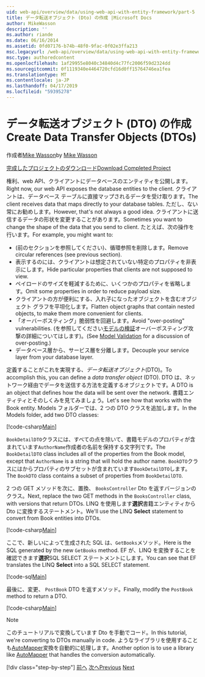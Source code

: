 ```yaml
---
uid: web-api/overview/data/using-web-api-with-entity-framework/part-5
title: データ転送オブジェクト (Dto) の作成 |Microsoft Docs
author: MikeWasson
description: ''
ms.author: riande
ms.date: 06/16/2014
ms.assetid: 0fd07176-b74b-48f0-9fac-0f02e3ffa213
msc.legacyurl: /web-api/overview/data/using-web-api-with-entity-framework/part-5
msc.type: authoredcontent
ms.openlocfilehash: 1af29955e8040c34840d4c77fc2006f59d2324dd
ms.sourcegitcommit: 0f1119340e4464720cfd16d0ff15764746ea1fea
ms.translationtype: MT
ms.contentlocale: ja-JP
ms.lasthandoff: 04/17/2019
ms.locfileid: "59395278"
---
```

# <a name="create-data-transfer-objects-dtos"></a><span data-ttu-id="cd002-102">データ転送オブジェクト (DTO) の作成</span><span class="sxs-lookup"><span data-stu-id="cd002-102">Create Data Transfer Objects (DTOs)</span></span>

<span data-ttu-id="cd002-103">作成者[Mike Wasson](https://github.com/MikeWasson)</span><span class="sxs-lookup"><span data-stu-id="cd002-103">by [Mike Wasson](https://github.com/MikeWasson)</span></span>

[<span data-ttu-id="cd002-104">完成したプロジェクトのダウンロード</span><span class="sxs-lookup"><span data-stu-id="cd002-104">Download Completed Project</span></span>](https://github.com/MikeWasson/BookService)

<span data-ttu-id="cd002-105">権利、web API、クライアントにデータベースのエンティティを公開します。</span><span class="sxs-lookup"><span data-stu-id="cd002-105">Right now, our web API exposes the database entities to the client.</span></span> <span data-ttu-id="cd002-106">クライアントは、データベース テーブルに直接マップされるデータを受け取ります。</span><span class="sxs-lookup"><span data-stu-id="cd002-106">The client receives data that maps directly to your database tables.</span></span> <span data-ttu-id="cd002-107">ただし、ない常にお勧めします。</span><span class="sxs-lookup"><span data-stu-id="cd002-107">However, that's not always a good idea.</span></span> <span data-ttu-id="cd002-108">クライアントに送信するデータの形状を変更することがあります。</span><span class="sxs-lookup"><span data-stu-id="cd002-108">Sometimes you want to change the shape of the data that you send to client.</span></span> <span data-ttu-id="cd002-109">たとえば、次の操作を行います。</span><span class="sxs-lookup"><span data-stu-id="cd002-109">For example, you might want to:</span></span>

- <span data-ttu-id="cd002-110">(前のセクションを参照してください)、循環参照を削除します。</span><span class="sxs-lookup"><span data-stu-id="cd002-110">Remove circular references (see previous section).</span></span>
- <span data-ttu-id="cd002-111">表示するのには、クライアントは想定されていない特定のプロパティを非表示にします。</span><span class="sxs-lookup"><span data-stu-id="cd002-111">Hide particular properties that clients are not supposed to view.</span></span>
- <span data-ttu-id="cd002-112">ペイロードのサイズを軽減するために、いくつかのプロパティを省略します。</span><span class="sxs-lookup"><span data-stu-id="cd002-112">Omit some properties in order to reduce payload size.</span></span>
- <span data-ttu-id="cd002-113">クライアントの方が便利にする、入れ子になったオブジェクトを含むオブジェクト グラフを平坦化します。</span><span class="sxs-lookup"><span data-stu-id="cd002-113">Flatten object graphs that contain nested objects, to make them more convenient for clients.</span></span>
- <span data-ttu-id="cd002-114">「オーバーポスティング」脆弱性を回避します。</span><span class="sxs-lookup"><span data-stu-id="cd002-114">Avoid "over-posting" vulnerabilities.</span></span> <span data-ttu-id="cd002-115">(を参照してください[モデルの検証](../../formats-and-model-binding/model-validation-in-aspnet-web-api.md)オーバーポスティング攻撃の詳細についてはします)。</span><span class="sxs-lookup"><span data-stu-id="cd002-115">(See [Model Validation](../../formats-and-model-binding/model-validation-in-aspnet-web-api.md) for a discussion of over-posting.)</span></span>
- <span data-ttu-id="cd002-116">データベース層から、サービス層を分離します。</span><span class="sxs-lookup"><span data-stu-id="cd002-116">Decouple your service layer from your database layer.</span></span>

<span data-ttu-id="cd002-117">定義することがこれを実現する、*データ転送オブジェクト*(DTO)。</span><span class="sxs-lookup"><span data-stu-id="cd002-117">To accomplish this, you can define a *data transfer object* (DTO).</span></span> <span data-ttu-id="cd002-118">DTO は、ネットワーク経由でデータを送信する方法を定義するオブジェクトです。</span><span class="sxs-lookup"><span data-stu-id="cd002-118">A DTO is an object that defines how the data will be sent over the network.</span></span> <span data-ttu-id="cd002-119">書籍エンティティとそのしくみを見てみましょう。</span><span class="sxs-lookup"><span data-stu-id="cd002-119">Let's see how that works with the Book entity.</span></span> <span data-ttu-id="cd002-120">Models フォルダーでは、2 つの DTO クラスを追加します。</span><span class="sxs-lookup"><span data-stu-id="cd002-120">In the Models folder, add two DTO classes:</span></span>

[!code-csharp[Main](part-5/samples/sample1.cs)]

<span data-ttu-id="cd002-121">`BookDetailDTO`クラスには、すべての点を除いて、書籍モデルのプロパティが含まれています`AuthorName`作成者の名前を保持する文字列です。</span><span class="sxs-lookup"><span data-stu-id="cd002-121">The `BookDetailDTO` class includes all of the properties from the Book model, except that `AuthorName` is a string that will hold the author name.</span></span> <span data-ttu-id="cd002-122">`BookDTO`クラスにはからプロパティのサブセットが含まれています`BookDetailDTO`します。</span><span class="sxs-lookup"><span data-stu-id="cd002-122">The `BookDTO` class contains a subset of properties from `BookDetailDTO`.</span></span>

<span data-ttu-id="cd002-123">2 つの GET メソッドを次に、置換、 `BooksController` Dto を返すバージョンのクラス。</span><span class="sxs-lookup"><span data-stu-id="cd002-123">Next, replace the two GET methods in the `BooksController` class, with versions that return DTOs.</span></span> <span data-ttu-id="cd002-124">LINQ を使用します**選択**書籍エンティティから Dto に変換するステートメント。</span><span class="sxs-lookup"><span data-stu-id="cd002-124">We'll use the LINQ **Select** statement to convert from Book entities into DTOs.</span></span>

[!code-csharp[Main](part-5/samples/sample2.cs)]

<span data-ttu-id="cd002-125">ここで、新しいによって生成された SQL は、`GetBooks`メソッド。</span><span class="sxs-lookup"><span data-stu-id="cd002-125">Here is the SQL generated by the new `GetBooks` method.</span></span> <span data-ttu-id="cd002-126">EF が、LINQ を変換することを確認できます**選択**SQL SELECT ステートメントにします。</span><span class="sxs-lookup"><span data-stu-id="cd002-126">You can see that EF translates the LINQ **Select** into a SQL SELECT statement.</span></span>

[!code-sql[Main](part-5/samples/sample3.sql)]

<span data-ttu-id="cd002-127">最後に、変更、 `PostBook` DTO を返すメソッド。</span><span class="sxs-lookup"><span data-stu-id="cd002-127">Finally, modify the `PostBook` method to return a DTO.</span></span>

[!code-csharp[Main](part-5/samples/sample4.cs)]

> [!NOTE]
> <span data-ttu-id="cd002-128">このチュートリアルで変換しています Dto を手動でコード。</span><span class="sxs-lookup"><span data-stu-id="cd002-128">In this tutorial, we're converting to DTOs manually in code.</span></span> <span data-ttu-id="cd002-129">ようなライブラリを使用することも[AutoMapper](http://automapper.org/)変換を自動的に処理します。</span><span class="sxs-lookup"><span data-stu-id="cd002-129">Another option is to use a library like [AutoMapper](http://automapper.org/) that handles the conversion automatically.</span></span>
> 
> [!div class="step-by-step"]
> <span data-ttu-id="cd002-130">[前へ](part-4.md)
> [次へ](part-6.md)</span><span class="sxs-lookup"><span data-stu-id="cd002-130">[Previous](part-4.md)
[Next](part-6.md)</span></span>
